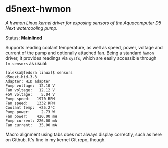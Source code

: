 # d5next-hwmon

*A hwmon Linux kernel driver for exposing sensors of the Aquacomputer D5 Next watercooling pump.*

Status: **[Mainlined](https://git.kernel.org/pub/scm/linux/kernel/git/torvalds/linux.git/tree/drivers/hwmon/aquacomputer_d5next.c)**

Supports reading coolant temperature, as well as speed, power, voltage and current of the pump and optionally attached fan. Being a standard `hwmon` driver, it provides readings via `sysfs`, which are easily accessible through `lm-sensors` as usual:

```shell
[aleksa@fedora linux]$ sensors
d5next-hid-3-3
Adapter: HID adapter
Pump voltage:  12.10 V
Fan voltage:   12.12 V
+5V voltage:    5.04 V
Pump speed:   1970 RPM
Fan speed:    1332 RPM
Coolant temp:  +25.2°C
Pump power:     2.73 W
Fan power:    420.00 mW
Pump current: 226.00 mA
Fan current:   35.00 mA
```

Macro alignment using tabs does not always display correctly, such as here on Github. It's fine in my kernel Git repo, though.
